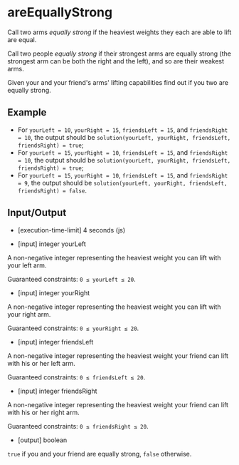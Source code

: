 # areEquallyStrong

Call two arms _equally strong_ if the heaviest weights they each are able to lift are equal.

Call two people _equally strong_ if their strongest arms are equally strong (the strongest arm can be both the right and the left), and so are their weakest arms.

Given your and your friend's arms' lifting capabilities find out if you two are equally strong.

## Example

- For `yourLeft = 10`, `yourRight = 15`, `friendsLeft = 15`, and `friendsRight = 10`, the output should be
`solution(yourLeft, yourRight, friendsLeft, friendsRight) = true`;
- For `yourLeft = 15`, `yourRight = 10`, `friendsLeft = 15`, and `friendsRight = 10`, the output should be
`solution(yourLeft, yourRight, friendsLeft, friendsRight) = true`;
- For `yourLeft = 15`, `yourRight = 10`, `friendsLeft = 15`, and `friendsRight = 9`, the output should be
`solution(yourLeft, yourRight, friendsLeft, friendsRight) = false`.

## Input/Output

- [execution-time-limit] 4 seconds (js)

- [input] integer yourLeft

A non-negative integer representing the heaviest weight you can lift with your left arm.

Guaranteed constraints:
`0 ≤ yourLeft ≤ 20`.

- [input] integer yourRight

A non-negative integer representing the heaviest weight you can lift with your right arm.

Guaranteed constraints:
`0 ≤ yourRight ≤ 20`.

- [input] integer friendsLeft

A non-negative integer representing the heaviest weight your friend can lift with his or her left arm.

Guaranteed constraints:
`0 ≤ friendsLeft ≤ 20`.

- [input] integer friendsRight

A non-negative integer representing the heaviest weight your friend can lift with his or her right arm.

Guaranteed constraints:
`0 ≤ friendsRight ≤ 20`.

- [output] boolean

`true` if you and your friend are equally strong, `false` otherwise.
